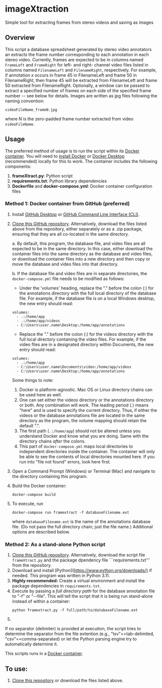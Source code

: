 # imageXtraction
 Simple tool for extracting frames from stereo videos and saving as images

## Overview
This script a database spreadsheet generated by stereo video annotators an extracts the frame number corresponding to each annotation in each stereo video. Currently, frames are expected to be in columns named ```FrameLeft``` and ```FrameRight``` for left- and right- channel video files listed in columns named ```FilenameLeft``` and ```FilenameRight```, respectively. For example, if annotation *x* occurs in frame 45 in FilenameLeft and frame 50 in FilenameRight, then frame 45 will be extracted from FilenameLeft and frame 50 extracted from FilenameRight. Optionally, a window can be passed to extract a specified number of frames on each side of the specified frame number -- see below for details. Images are written as jpg files following the naming convention:

```
videoFileName_frameN.jpg
```

where N is the zero-padded frame number extracted from video ```videoFileName```.

## Usage

The preferred method of usage is to run the script within its [Docker container](https://www.docker.com/). You will need to [install Docker](https://www.docker.com/) or [Docker Desktop](https://www.docker.com/products/docker-desktop/) (recommended) locally for this to work. The container includes the following components:
1. **frameXtract.py**: Python script
2. **requirements.txt**: Python library dependencies
3. **Dockerfile** and **docker-compose.yml**: Docker container configuration files

### Method 1: Docker container from GitHub (preferred)
1. Install [GitHub Desktop](https://desktop.github.com/) or [GitHub Command Line Interface (CLI)](https://cli.github.com/).
2. [Clone this GitHub repository](https://docs.github.com/en/repositories/creating-and-managing-repositories/cloning-a-repository). Alternatively, download the files listed above from the repository, either separately or as a .zip package, ensuring that they are all co-located in the same directory.
   
    a. By default, this program, the database file, and video files are all expected to be in the same directory. In this case, either download the container files into the same directory as the database and video files, or download the container files into a new directory and then copy or move the database and video files into that directory.
   
    b. If the database file and video files are in separate directories, the ```docker-compose.yml``` file needs to be modified as follows:
      *  Under the 'volumes' heading, replace the "." before the colon (:) for the annotations directory with the full local directory of the database file. For example, if the database file is on a local Windows desktop, the new entry should read:
      ```
      volumes:
        - .:/home/app
        - .:/home/app/videos
        - C:\Users\user.name\Desktop:/home/app/annotations
      ```
      * Replace the "." before the colon (:) for the videos directory with the full local directory containing the video files. For example, if the video files are in a designated directory within Documents, the new entry should read:
      ```
      volumes:
        - .:/home/app
        - C:\Users\user.name\Documents\video:/home/app/videos
        - C:\Users\user.name\Desktop:/home/app/annotations
      ```
    Some things to note:
    1. Docker is platform-agnostic. Mac OS or Linux directory chains can be used here as well.
    2. One can set either the videos directory or the annotations directory or both. Any combination will work. The leading period (.) means "here" and is used to specify the current directory. Thus, if either the videos or the database annotations file are located in the same directory as the program, the volume mapping should retain the default ".".
    3. The first path (```.:/home/app```) should not be altered unless you understand Docker and know what you are doing. Same with the directory chains *after* the colons.
    4. This part of ```docker-compose.yml``` maps local directories to independent directories inside the container. The container will only be able to see the contents of local directories mounted here. If you run into "file not found" errors, look here first.
  
 3. Open a Command Prompt (Windows) or Terminal (Mac) and navigate to the directory containing this program.
 4. Build the Docker container:
    ```shell
    docker-compose build
    ```
 6. To execute, run
    ```shell
    docker-compose run framextract -f databaseFilename.ext
    ```
    where ```databaseFilename.ext``` is the name of the annotations database file. (Do not pass the full directory chain; just the file name.) Additional options are described below.

### Method 2: As a stand-alone Python script
1. [Clone this GitHub repository](https://docs.github.com/en/repositories/creating-and-managing-repositories/cloning-a-repository). Alternatively, download the script file ```frameXtract.py``` and the package dpendency file ```requirements.txt''' from the repository.
2. Download and install [Python]{https://www.python.org/downloads/} if needed. This program was written in Python 3.11.
3. **Highly recommended:** Create a virtual environment and install the package dependencies in ```requirements.txt```.
4. Execute by passing a *full directory path* for the database annotation file to "-f" or "--file". This will tell the script that it is being run stand-alone instead of within a container:
   ```shell
   python framextract.py -f full/path/to/databaseFilename.ext
   ```
6. 
    
If no separator (delimiter) is provided at execution, the script tries to determine the separator from the file extention (e.g., "tsv"==tab-delimited, "csv"==comma-separated) or let the Python parsing engine try to automatically determine it.

This scripts runs in a [Docker container](https://www.docker.com/).  

## To use:
1. [Clone this repository](https://docs.github.com/en/repositories/creating-and-managing-repositories/cloning-a-repository) or download the files listed above.
